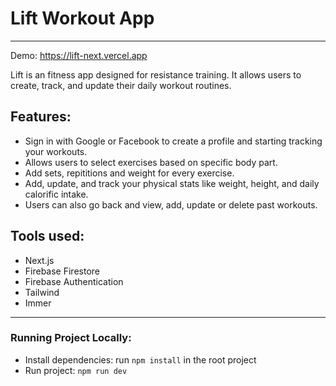 
# Lift Workout App
---
Demo: https://lift-next.vercel.app

Lift is an fitness app designed for resistance training. It allows users to create, track, and update their daily workout routines.

## Features:
- Sign in with Google or Facebook to create a profile and starting tracking your workouts.
- Allows users to select exercises based on specific body part.
- Add sets, repititions and weight for every exercise.
- Add, update, and track your physical stats like weight, height, and daily calorific intake.
- Users can also go back and view, add, update or delete past workouts.

## Tools used:
- Next.js
- Firebase Firestore
- Firebase Authentication
- Tailwind
- Immer

---

### Running Project Locally:
- Install dependencies: run `npm install` in the root project
- Run project: `npm run dev`
